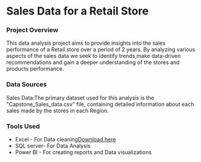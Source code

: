 # Sales Data for a Retail Store

### Project Overview

This data analysis project aims to provide insights into the sales performance of a Retail store over a period of 2 years. By analyzing various aspects of the sales data we seek to identify trends,make data-driven recommendations and gain a deeper understanding of the stores and products performance.

### Data Sources

Sales Data:The primary dataset used for this analysis is the "Capstone_Sales_data.csv" file, containing detailed information about each sales made by the stores in each Region.

### Tools Used

- Excel - For Data cleaning[Download here](https://microsoft.com)
- SQL server- For Data Analysis
- Power BI - For creating reports and Data visualizations
